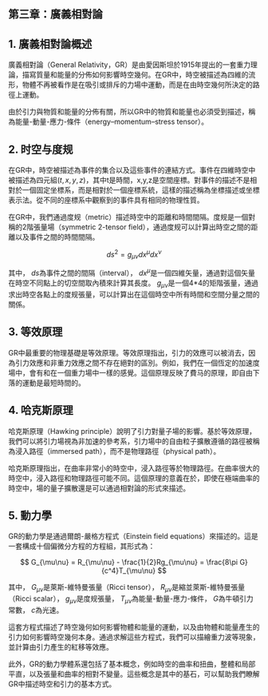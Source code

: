 ## 第三章：廣義相對論

## 1. 廣義相對論概述

廣義相對論（General Relativity，GR）是由愛因斯坦於1915年提出的一套重力理論，描寫質量和能量的分佈如何影響時空幾何。在GR中，時空被描述為四維的流形，物體不再被看作是在吸引或排斥的力場中運動，而是在由時空幾何所決定的路徑上運動。

由於引力與物質和能量的分佈有關，所以GR中的物質和能量也必須受到描述，稱為能量-動量-應力-條件（energy–momentum–stress tensor）。

## 2. 时空与度规

在GR中，時空被描述為事件的集合以及這些事件的連結方式。事件在四維時空中被描述為四元組$(t, x, y, z)$，其中t是時間，x,y,z是空間座標。對事件的描述不是相對於一個固定坐標系，而是相對於一個座標系統，這樣的描述稱為坐標描述或坐標表示法。從不同的座標系中觀察到的事件具有相同的物理性質。

在GR中，我們通過度规（metric）描述時空中的距離和時間間隔。度规是一個對稱的2階張量場（symmetric 2-tensor field），通過度规可以計算出時空之間的距離以及事件之間的時間間隔。

$$ ds^2 = g_{\mu\nu}dx^{\mu}dx^{\nu} $$

其中， $ds$為事件之間的間隔（interval）， $dx^{\mu}$是一個四維矢量，通過對這個矢量在時空不同點上的切空間取內積來計算其長度。 $g_{\mu\nu}$是一個4*4的矩階張量，通過求出時空各點上的度规張量，可以計算出在這個時空中所有時間和空間分量之間的關係。

## 3. 等效原理

GR中最重要的物理基礎是等效原理。等效原理指出，引力的效應可以被消去，因為引力效應和非重力效應之間不存在絕對的區別。例如，我們在一個恆定的加速度場中，會有和在一個重力場中一樣的感覺。這個原理反映了費马的原理，即自由下落的運動是最短時間的。

## 4. 哈克斯原理

哈克斯原理（Hawking principle）說明了引力對量子場的影響。基於等效原理，我們可以將引力場視為非加速的參考系，引力場中的自由粒子擴散遵循的路徑被稱為浸入路徑（immersed path），而不是物理路徑（physical path）。

哈克斯原理指出，在曲率非常小的時空中，浸入路徑等於物理路徑。在曲率很大的時空中，浸入路徑和物理路徑可能不同。這個原理的意義在於，即使在極端曲率的時空中，場的量子擴散還是可以通過相對論的形式來描述。

## 5. 動力學

GR的動力學是通過爾朗-嚴格方程式（Einstein field equations）來描述的。這是一套構成十個偏微分方程的方程組，其形式為：

$$ G_{\mu\nu} = R_{\mu\nu} - \frac{1}{2}Rg_{\mu\nu} = \frac{8\pi G}{c^4}T_{\mu\nu} $$

其中， $G_{\mu\nu}$是萊斯-維特曼張量（Ricci tensor）， $R_{\mu\nu}$是縮並萊斯-維特曼張量（Ricci scalar）， $g_{\mu\nu}$是度规張量， $T_{\mu\nu}$為能量-動量-應力-條件， $G$為牛頓引力常數， $c$為光速。

這套方程式描述了時空幾何如何影響物體和能量的運動，以及由物體和能量產生的引力如何影響時空幾何本身。通過求解這些方程式，我們可以描繪重力波等現象，並計算由引力產生的紅移等效應。

此外，GR的動力學體系還包括了基本概念，例如時空的曲率和扭曲，整體和局部平直，以及張量和曲率的相對不變量。這些概念是其中的基石，可以幫助我們瞭解GR中描述時空和引力的基本方式。
